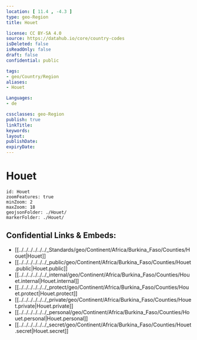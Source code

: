 ```yaml
---
location: [ 11.4 , -4.3 ] 
type: geo-Region
title: Houet

license: CC BY-SA 4.0
source: https://datahub.io/core/country-codes
isDeleted: false
isReadOnly: false
draft: false
confidential: public

tags:
- geo/Country/Region
aliases:
- Houet

Languages:
- de

cssclasses: geo-Region
publish: true
linkTitle: 
keywords: 
layout: 
publishDate: 
expiryDate: 
---
```


# Houet

```leaflet
id: Houet
zoomFeatures: true 
minZoom: 2 
maxZoom: 18
geojsonFolder: ./Houet/
markerFolder: ./Houet/
```


## Confidential Links & Embeds: 
- [[../../../../../../_Standards/geo/Continent/Africa/Burkina_Faso/Counties/Houet|Houet]] 
- [[../../../../../../_public/geo/Continent/Africa/Burkina_Faso/Counties/Houet.public|Houet.public]] 
- [[../../../../../../_internal/geo/Continent/Africa/Burkina_Faso/Counties/Houet.internal|Houet.internal]] 
- [[../../../../../../_protect/geo/Continent/Africa/Burkina_Faso/Counties/Houet.protect|Houet.protect]] 
- [[../../../../../../_private/geo/Continent/Africa/Burkina_Faso/Counties/Houet.private|Houet.private]] 
- [[../../../../../../_personal/geo/Continent/Africa/Burkina_Faso/Counties/Houet.personal|Houet.personal]] 
- [[../../../../../../_secret/geo/Continent/Africa/Burkina_Faso/Counties/Houet.secret|Houet.secret]] 

